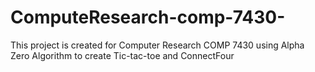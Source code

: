 # ComputeResearch-comp-7430-
This project is created for Computer Research COMP 7430 using Alpha Zero Algorithm to create Tic-tac-toe and ConnectFour
